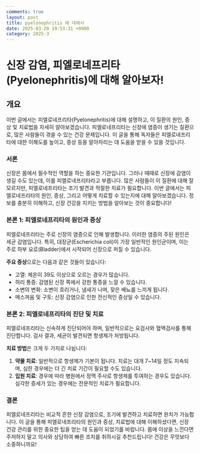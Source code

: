 ```yaml
---
comments: true
layout: post
title: pyelonephritis 에 대해서
date: 2025-03-20 19:53:31 +0900
category: 2025-3
---
```


# 신장 감염, 피엘로네프리타 (Pyelonephritis)에 대해 알아보자!

## 개요
이번 글에서는 피엘로네프리타(Pyelonephritis)에 대해 설명하고, 이 질환의 원인, 증상 및 치료법을 자세히 알아보겠습니다. 피엘로네프리타는 신장에 염증이 생기는 질환으로, 많은 사람들이 겪을 수 있는 건강 문제입니다. 이 글을 통해 독자들은 피엘로네프리타에 대한 이해도를 높이고, 증상 등을 알아차리는 데 도움을 받을 수 있을 것입니다.

### 서론
신장은 몸에서 필수적인 역할을 하는 중요한 기관입니다. 그러나 때때로 신장에 감염이 생길 수도 있는데, 이를 피엘로네프리타라고 부릅니다. 많은 사람들이 이 질환에 대해 잘 모르지만, 피엘로네프리타는 조기 발견과 적절한 치료가 필요합니다. 이번 글에서는 피엘로네프리타의 원인, 증상, 그리고 어떻게 치료할 수 있는지에 대해 알아보겠습니다. 정보를 충분히 이해하고, 신장 건강을 지키는 방법을 알아보는 것이 중요합니다!

### 본론 1: 피엘로네프리타의 원인과 증상
피엘로네프리타는 주로 신장의 염증으로 인해 발생합니다. 이러한 염증의 주된 원인은 세균 감염입니다. 특히, 대장균(Escherichia coli)이 가장 일반적인 원인균이며, 이는 주로 하부 요로(Bladder)에서 시작되어 신장으로 퍼질 수 있습니다.

**주요 증상**으로는 다음과 같은 것들이 있습니다:
- 고열: 체온이 39도 이상으로 오르는 경우가 많습니다.
- 허리 통증: 감염된 신장 쪽에서 강한 통증을 느낄 수 있습니다.
- 소변의 변화: 소변이 흐리거나, 냄새가 나며, 잦은 배뇨를 느끼게 됩니다.
- 메스꺼움 및 구토: 신장 감염으로 인한 전신적인 증상일 수 있습니다.

### 본론 2: 피엘로네프리타의 진단 및 치료
피엘로네프리타는 신속하게 진단되어야 하며, 일반적으로는 요검사와 혈액검사를 통해 진단합니다. 검사 결과, 세균이 발견되면 항생제가 처방됩니다.

**치료 방법**은 크게 두 가지로 나뉩니다:
1. **약물 치료**: 일반적으로 항생제가 기본이 됩니다. 치료는 대개 7~14일 정도 지속되며, 심한 경우에는 더 긴 치료 기간이 필요할 수도 있습니다.
2. **입원 치료**: 경우에 따라 병원에서 정맥 주사로 항생제를 투여하는 경우도 있습니다. 심각한 증세가 있는 경우에는 전문적인 치료가 필요합니다.

### 결론
피엘로네프리타는 비교적 흔한 신장 감염으로, 조기에 발견하고 치료하면 완치가 가능합니다. 이 글을 통해 피엘로네프리타의 원인과 증상, 치료법에 대해 이해하셨다면, 신장 건강 관리를 위한 중요한 팁을 얻는 데 도움이 되었기를 바랍니다. 몸에 이상을 느낀다면 주저하지 말고 의사와 상담하여 빠른 조치를 취하시길 추천드립니다! 건강은 무엇보다 소중하니까요!